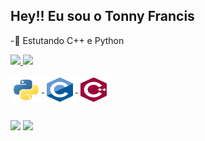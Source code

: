 ## Hey!! Eu sou o Tonny Francis
-📜 Estutando C++ e Python

 <div>
  <a href="https://github.com/Tonny-Francis">
  <img height="145em" src="https://github-readme-stats.vercel.app/api?username=Tonny-Francis&show_icons=true&theme=dark&include_all_commits=true&count_private=true"/>
  <img height="145em" src="https://github-readme-stats.vercel.app/api/top-langs/?username=Tonny-Francis&layout=compact&langs_count=7&theme=dark"/>
 </div>
 
 <div style="display: inline_block"><br>
  <img align="center" alt="Tonny-Python" height="40" width="50" src="https://raw.githubusercontent.com/devicons/devicon/master/icons/python/python-original.svg">
  <img align="center" alt="Tonny-Python" height="40" width="50" src="https://github.com/devicons/devicon/blob/master/icons/c/c-original.svg">
  <img align="center" alt="Tonny-Python" height="40" width="50" src="https://github.com/devicons/devicon/blob/master/icons/cplusplus/cplusplus-plain.svg">
</div>

##
  
<div> 
  <a href = "mailto:tonnyfrancis161@poli.ufrj.br"><img src="https://img.shields.io/badge/-Gmail-%23333?style=for-the-badge&logo=gmail&logoColor=white" target="_blank"></a>
  <a href="https://www.linkedin.com/in/tonny-francis-ba2449207/" target="_blank"><img src="https://img.shields.io/badge/-LinkedIn-%230077B5?style=for-the-badge&logo=linkedin&logoColor=white" target="_blank"></a>
</div>
